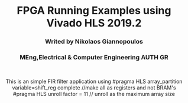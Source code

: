 <div id="top"></div>

<br />
<div align="center">
  <h1 align="center">FPGA Running Examples using Vivado HLS 2019.2</h1>
  <h3 align="center">Writed by Nikolaos Giannopoulos</h3>
  <h3 align="center">MEng,Electrical & Computer Engineering AUTH GR</h3>
  
</div>
<br />


<p align="center">
    This is an simple FIR filter application using 
    #pragma HLS array_partition variable=shift_reg complete //make all as registers and not BRAM's
    #pragma HLS unroll factor = 11                          // unroll as the maximum array size
    <br />
    <br />
  </p>